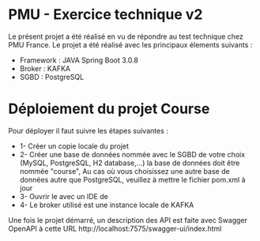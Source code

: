 
# PMU - Exercice technique v2

Le présent projet a été réalisé en vu de répondre au test technique chez PMU France.
Le projet a été réalisé avec les principaux élements suivants : 

-   Framework : JAVA Spring Boot 3.0.8
-   Broker : KAFKA
-   SGBD : PostgreSQL





# Déploiement du projet Course

Pour déployer il faut suivre les étapes suivantes :

-  1-  Créer un copie locale du projet
-  2-  Créer une base de données nommée avec le SGBD de votre choix (MySQL, PostgreSQL,  H2 database,...) la base de données doit être nommée "course", 
Au cas où vous choisissez une autre base de données autre que PostgreSQL, veuillez à mettre le fichier pom.xml à jour
-  3- Ouvrir le avec un IDE de 
-  4- Le broker utilisé est une instance locale de KAFKA


Une fois le projet démarré, un description des API est faite avec Swagger OpenAPI 
à cette URL 
http://localhost:7575/swagger-ui/index.html
